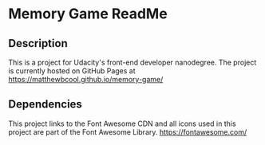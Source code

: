 # Memory Game ReadMe

## Description

This is a project for Udacity's front-end developer nanodegree. The project is currently hosted on GitHub Pages at https://matthewbcool.github.io/memory-game/


## Dependencies
This project links to the Font Awesome CDN and all icons used in this project are part of the Font Awesome Library. 
https://fontawesome.com/